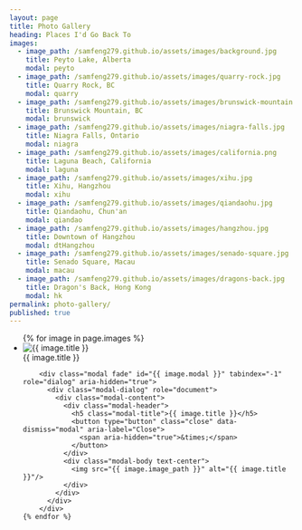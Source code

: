 ```yaml
---
layout: page
title: Photo Gallery
heading: Places I'd Go Back To
images:
  - image_path: /samfeng279.github.io/assets/images/background.jpg
    title: Peyto Lake, Alberta
    modal: peyto
  - image_path: /samfeng279.github.io/assets/images/quarry-rock.jpg
    title: Quarry Rock, BC
    modal: quarry
  - image_path: /samfeng279.github.io/assets/images/brunswick-mountain.jpg
    title: Brunswick Mountain, BC
    modal: brunswick
  - image_path: /samfeng279.github.io/assets/images/niagra-falls.jpg
    title: Niagra Falls, Ontario
    modal: niagra
  - image_path: /samfeng279.github.io/assets/images/california.png
    title: Laguna Beach, California
    modal: laguna
  - image_path: /samfeng279.github.io/assets/images/xihu.jpg
    title: Xihu, Hangzhou
    modal: xihu
  - image_path: /samfeng279.github.io/assets/images/qiandaohu.jpg
    title: Qiandaohu, Chun'an
    modal: qiandao
  - image_path: /samfeng279.github.io/assets/images/hangzhou.jpg
    title: Downtown of Hangzhou
    modal: dtHangzhou
  - image_path: /samfeng279.github.io/assets/images/senado-square.jpg
    title: Senado Square, Macau
    modal: macau
  - image_path: /samfeng279.github.io/assets/images/dragons-back.jpg
    title: Dragon's Back, Hong Kong
    modal: hk
permalink: photo-gallery/
published: true
---
```


<ul class="photo-gallery">
    {% for image in page.images %}
        <a class="picture" data-toggle="modal" data-target="#{{ image.modal }}"><li>
            <img src="{{ image.image_path }}" alt="{{ image.title }}"/>
            <div class="overlay">
                <span class="overlay-text">{{ image.title }}</span>
            </div>
        </li></a>
        
        <div class="modal fade" id="{{ image.modal }}" tabindex="-1" role="dialog" aria-hidden="true">
          <div class="modal-dialog" role="document">
            <div class="modal-content">
              <div class="modal-header">
                <h5 class="modal-title">{{ image.title }}</h5>
                <button type="button" class="close" data-dismiss="modal" aria-label="Close">
                  <span aria-hidden="true">&times;</span>
                </button>
              </div>
              <div class="modal-body text-center">
                <img src="{{ image.image_path }}" alt="{{ image.title }}"/>
              </div>
            </div>
          </div>
        </div>
    {% endfor %}
</ul>
